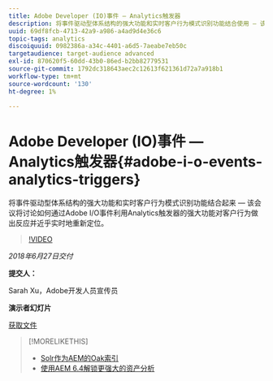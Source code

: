 ```yaml
---
title: Adobe Developer (IO)事件 — Analytics触发器
description: 将事件驱动型体系结构的强大功能和实时客户行为模式识别功能结合使用 — 该会议讨论如何通过Adobe Developer(Adobe I/O)事件利用Analytics触发器的强大功能对客户行为做出反应并近乎实时地重新定位。
uuid: 69df8fcb-4713-42a9-a986-a4ad9d4e36c6
topic-tags: analytics
discoiquuid: 0982386a-a34c-4401-a6d5-7aeabe7eb50c
targetaudience: target-audience advanced
exl-id: 870620f5-60dd-43b0-86ed-b2bb82779531
source-git-commit: 1792dc318643aec2c12613f621361d72a7a918b1
workflow-type: tm+mt
source-wordcount: '130'
ht-degree: 1%

---
```


# Adobe Developer (IO)事件 — Analytics触发器{#adobe-i-o-events-analytics-triggers}

将事件驱动型体系结构的强大功能和实时客户行为模式识别功能结合起来 — 该会议将讨论如何通过Adobe I/O事件利用Analytics触发器的强大功能对客户行为做出反应并近乎实时地重新定位。

>[!VIDEO](https://video.tv.adobe.com/v/22809/?quality=9)

*2018年6月27日交付*

**提交人：**

Sarah Xu，Adobe开发人员宣传员

**演示者幻灯片**

[获取文件](assets/gems+6+27+18+adobe+io+analytics+triggers.pdf)

<!--
[Get back to the Overview](https://helpx.adobe.com/experience-manager/kt/eseminars/gems/aem-index.html)
-->

>[!MORELIKETHIS]
>
>* [Solr作为AEM的Oak索引](solr-as-an-oak-index-for-aem.md)
>* [使用AEM 6.4解锁更强大的资产分析](https://helpx.adobe.com/experience-manager/kt/eseminars/experience-insider/exp-asset-analytics-64.html)

<!-- this link is broken: >* [Getting the most out of digital interactions with AEM and Analytics](https://helpx.adobe.com/experience-manager/kt/eseminars/ask-the-expert/aem-getting-the-most-out-of-digital-interactions-with-aem-and-analytics.html) 
-->
